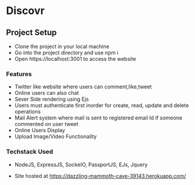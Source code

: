# Discovr
## Project Setup
- Clone the project in your local machine 
- Go into the project directory and use npm i
- Open https://localhost:3001 to access the website

### Features 
- Twitter like website where users can comment,like,tweet
- Online users can also chat
- Sever Side rendering using Ejs
- Users must authenticate first inorder for create, read, update and delete operations
- Mail Alert system where mail is sent to registered email Id if someone commented on user tweet
- Online Users Display
- Upload Image/Video Functionality

### Techstack Used
- NodeJS, ExpressJS, SockeIO, PassportJS, EJs, Jquery

- Site hosted at https://dazzling-mammoth-cave-39143.herokuapp.com/
